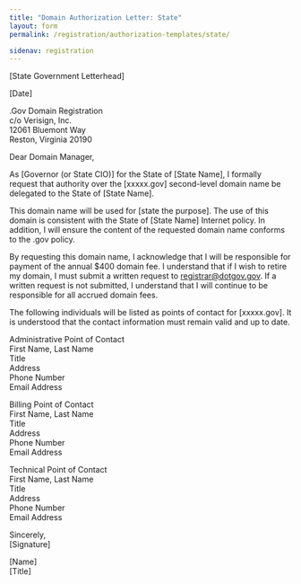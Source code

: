 ```yaml
---
title: "Domain Authorization Letter: State"
layout: form
permalink: /registration/authorization-templates/state/

sidenav: registration
---
```


[State Government Letterhead]

[Date]

.Gov Domain Registration  
c/o Verisign, Inc.  
12061 Bluemont Way  
Reston, Virginia 20190

Dear Domain Manager,

As [Governor (or State CIO)] for the State of [State Name], I formally request that authority over the [xxxxx.gov] second-level domain name be delegated to the State of [State Name].

This domain name will be used for [state the purpose]. The use of this domain is consistent with the State of [State Name] Internet policy. In addition, I will ensure the content of the requested domain name conforms to the .gov policy.

By requesting this domain name, I acknowledge that I will be responsible for payment of the annual $400 domain fee. I understand that if I wish to retire my domain, I must submit a written request to registrar@dotgov.gov. If a written request is not submitted, I understand that I will continue to be responsible for all accrued domain fees.

The following individuals will be listed as points of contact for [xxxxx.gov]. It is understood that the contact information must remain valid and up to date.

Administrative Point of Contact  
First Name, Last Name  
Title  
Address  
Phone Number  
Email Address  

Billing Point of Contact  
First Name, Last Name  
Title  
Address  
Phone Number  
Email Address  

Technical Point of Contact  
First Name, Last Name  
Title  
Address  
Phone Number  
Email Address  

Sincerely,  
[Signature]

[Name]  
[Title]
